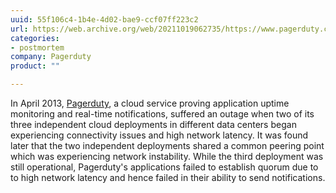 ```yaml
---
uuid: 55f106c4-1b4e-4d02-bae9-ccf07ff223c2
url: https://web.archive.org/web/20211019062735/https://www.pagerduty.com/blog/outage-post-mortem-april-13-2013/
categories:
- postmortem
company: Pagerduty
product: ""

---
```


In April 2013, [Pagerduty](https://web.archive.org/web/20220906003007/https://www.pagerduty.com/), a cloud service proving application uptime monitoring and real-time notifications, suffered an outage when two of its three independent cloud deployments in different data centers began experiencing connectivity issues and high network latency. It was found later that the two independent deployments shared a common peering point which was experiencing network instability.  While the third deployment was still operational, Pagerduty's applications failed to establish quorum due to to high network latency and hence failed in their ability to send notifications.
